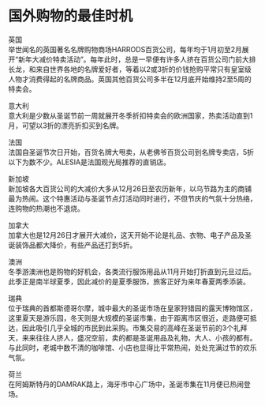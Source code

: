 # 国外购物的最佳时机  

英国  
举世闻名的英国著名名牌购物商场HARRODS百货公司，每年均于1月初至2月展开“新年大减价特卖活动”。每年此时，总是一早便有许多人挤在百货公司门前大排长龙，和来自世界各地的名牌爱好者，等着以2或3折的价钱抢购平常只有皇室级人物才消费得起的名牌商品。英国其他百货公司多半在12月底开始维持2至5周的特卖会。  

意大利  
意大利是少数从圣诞节前一周就展开冬季折扣特卖会的欧洲国家，热卖活动直到1月，可望以3折的漂亮折扣买到名牌。  

法国  
法国自圣诞节次日开始，百货名牌大甩卖，从老佛爷百货公司到名牌专卖店，5折以下为数不少。ALESIA是法国观光局推荐的直销店。  

新加坡  
新加坡各大百货公司的大减价大多从12月26日至农历新年，以乌节路为主的商铺最为热闹。这个特惠活动与圣诞节点灯活动同时进行，不但节庆的气氛十分热络，连购物的热潮也不退烧。  

加拿大  
加拿大也是12月26日才展开大减价，这天开始不论是礼品、衣物、电子产品及圣诞装饰品都大降价，有些产品还打到5折。  

澳洲  
冬季游澳洲也是购物的好机会，各类流行服饰用品从11月开始打折直到元旦过后。此季正是南半球夏季，因此减价的是夏季服饰，旅客正好为来年春夏两季添装。  

瑞典  
位于瑞典的首都斯德哥尔摩，城中最大的圣诞市场在皇家狩猎园的露天博物馆区，这里夏天是游乐园，冬天则是大规模的圣诞市集，由于距离市区很近，走路便可抵达，因此吸引几乎全城的市民到此采购。市集交易的高峰在圣诞节前的3个礼拜天，来来往往人挤人，盛况空前，卖的都是圣诞用品及礼物，大人、小孩的都有。  
与此同时，老城中数不清的咖啡馆、小店也显得比平常热闹，处处充满过节的欢乐气氛。  

荷兰  
在阿姆斯特丹的DAMRAK路上，海牙市中心广场中，圣诞市集在11月便已热闹登场。  